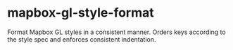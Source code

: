 # mapbox-gl-style-format

Format Mapbox GL styles in a consistent manner. Orders keys according to the style spec and enforces consistent indentation.
